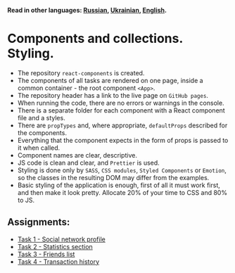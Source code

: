**Read in other languages: [Russian](README.md), [Ukrainian](README.ua.md),
[English](README.en.md).**

# Components and collections. Styling.

- The repository `react-components` is created.
- The components of all tasks are rendered on one page, inside a common
  container - the root component `<App>`.
- The repository header has a link to the live page on `GitHub pages`.
- When running the code, there are no errors or warnings in the console.
- There is a separate folder for each component with a React component file and
  a styles.
- There are `propTypes` and, where appropriate, `defaultProps` described for the
  components.
- Everything that the component expects in the form of props is passed to it
  when called.
- Component names are clear, descriptive.
- JS code is clean and clear, and `Prettier` is used.
- Styling is done only by `SASS`, `CSS modules`, `Styled Components` or
  `Emotion`, so the classes in the resulting DOM may differ from the examples.
- Basic styling of the application is enough, first of all it must work first,
  and then make it look pretty. Allocate 20% of your time to CSS and 80% to JS.

## Assignments:

- [Task 1 - Social network profile](assets/social-profile/README.en.md)
- [Task 2 - Statistics section](assets/statistics/README.en.md)
- [Task 3 - Friends list](assets/friend-list/README.en.md)
- [Task 4 - Transaction history](assets/transaction-history/README.en.md)
